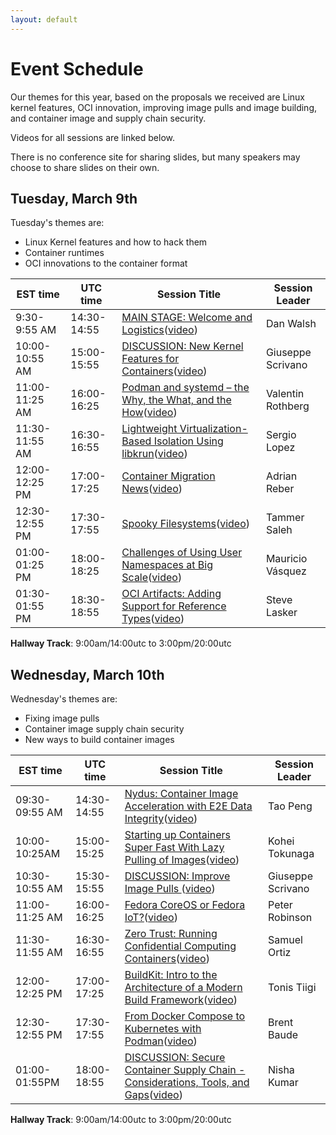 ```yaml
---
layout: default
---
```



# Event Schedule

Our themes for this year, based on the proposals we received are Linux kernel
features, OCI innovation, improving image pulls and image building, and container
image and supply chain security.

<!--
[Please join us](/register)!

## Attending

All of the presentations will be "sessions" in the HopIn conference application, except for the "Welcome", which will take place on the Main Stage. Sessions become visible in the HopIn site ten minutes before they start.  

All sessions will include Q&A, time permitting.  You may ask your question at any point in the Session Chat alongside the presentation.  The moderator will track these and repeat them to the speaker at the appropriate time.  If we run out of time during the session, the speaker might follow up with you in the Hallway Track.  Please adhere to the [code of conduct](/conduct).

A few sessions are discussion sessions, and attendees will be encouraged to ask questions and participate aloud and by chat.  If you want to say something aloud, use the HopIn interface to *Request To Share Audio and Video* and the moderator will enable your video and mic at the appropriate time (we are strictly limited on how many people can have live mics at once).  Please *disable* your mic and video once you are done speaking.

If you get "video streaming error", try using a different web browser.  Our apologies for failing to provide captions for most sessions; the techonology we tested for this didn't work out.

## Hallway Track

All day March 9th and 10th, we will have a parallel "session" called the "Hallway Track."  This is an open session where any attendee may share audio and video, for impromptu discussions or follow-ups on sessions, as well as just meeting people.  The Hallway Track will not be recorded.

## Video Recording

All sessions will be video recorded, and offered on the [Red Hat Community](https://www.youtube.com/c/RedHatCommunity) video channel after editing.  Sessions may also be available via the speakers' own video channels.  If you choose to ask a question out loud, you will be on the recording.

-->

Videos for all sessions are linked below.

There is no conference site for sharing slides, but many speakers may choose to share slides on their own.



## Tuesday, March 9th

Tuesday's themes are:

* Linux Kernel features and how to hack them
* Container runtimes
* OCI innovations to the container format


| EST time | UTC time | Session Title | Session Leader |
| ---------- | ------ | ---------------------------------------- | ---------- |
| 9:30-9:55 AM | 14:30-14:55 | [MAIN STAGE: Welcome and Logistics](/sessions/welcomeand)([video]()) | Dan Walsh |
| 10:00-10:55 AM | 15:00-15:55 | [DISCUSSION: New Kernel Features for Containers](/sessions/newkernelf)([video](https://youtu.be/eyPkTye-D0U)) | Giuseppe Scrivano |
| 11:00-11:25 AM | 16:00-16:25 | [Podman and systemd – the Why, the What, and the How](/sessions/podmanands)([video](https://youtu.be/ab-exhFQYcQ)) | Valentin Rothberg |
| 11:30-11:55 AM | 16:30-16:55 | [Lightweight Virtualization-Based Isolation Using libkrun](/sessions/lightweigh)([video](https://youtu.be/4nmPC4bDJxY)) | Sergio Lopez |
| 12:00-12:25 PM | 17:00-17:25 | [Container Migration News](/sessions/containerm)([video](https://youtu.be/hQ475sOd0yw)) | Adrian Reber |
| 12:30-12:55 PM | 17:30-17:55 | [Spooky Filesystems](/sessions/spookyfile)([video](https://youtu.be/4SMNhlluOXk)) | Tammer Saleh |
| 01:00-01:25 PM | 18:00-18:25 | [Challenges of Using User Namespaces at Big Scale](/sessions/challenges)([video](https://youtu.be/D9rHAleTYnE)) | Mauricio Vásquez |
| 01:30-01:55 PM | 18:30-18:55 | [OCI Artifacts: Adding Support for Reference Types](/sessions/ociartifac)([video](https://www.youtube.com/watch?v=CxrTQnjlOsU)) | Steve Lasker |

**Hallway Track**: 9:00am/14:00utc to 3:00pm/20:00utc

## Wednesday, March 10th

Wednesday's themes are:

* Fixing image pulls
* Container image supply chain security
* New ways to build container images

| EST time | UTC time | Session Title | Session Leader |
| -------- | ------ | ---------------------------------------- | ---------- |
| 09:30-09:55 AM | 14:30-14:55 | [Nydus: Container Image Acceleration with E2E Data Integrity](/sessions/nydusconta)([video](https://www.youtube.com/watch?v=Hmt4BiFgN4w)) | Tao Peng |
| 10:00-10:25AM | 15:00-15:25 | [Starting up Containers Super Fast With Lazy Pulling of Images](/sessions/startingup)([video](https://youtu.be/r981cUwoD7o)) | Kohei Tokunaga |
| 10:30-10:55 AM | 15:30-15:55 | [DISCUSSION: Improve Image Pulls ](/sessions/improveima)([video](https://www.youtube.com/watch?v=Zz3ArFOL1Gk)) | Giuseppe Scrivano |
| 11:00-11:25 AM | 16:00-16:25 | [Fedora CoreOS or Fedora IoT?](/sessions/coreosiot)([video](https://youtu.be/yqbnUBI-Xhk)) | Peter Robinson |
| 11:30-11:55 AM | 16:30-16:55 | [Zero Trust: Running Confidential Computing Containers](/sessions/zerotrustr)([video](https://www.youtube.com/watch?v=o0ScKmPRAeQ)) | Samuel Ortiz |
| 12:00-12:25 PM | 17:00-17:25 | [BuildKit: Intro to the Architecture of a Modern Build Framework](/sessions/buildkitin)([video](https://youtu.be/sJpthXTHVVA)) | Tonis Tiigi |
| 12:30-12:55 PM | 17:30-17:55 | [From Docker Compose to Kubernetes with Podman](/sessions/fromdocker)([video](https://www.youtube.com/watch?v=CxrTQnjlOsU)) | Brent Baude |
| 01:00-01:55PM | 18:00-18:55 | [DISCUSSION: Secure Container Supply Chain - Considerations, Tools, and Gaps](/sessions/securecont)([video](https://youtu.be/v7XzoMZaGbY)) | Nisha Kumar |

**Hallway Track**: 9:00am/14:00utc to 3:00pm/20:00utc
